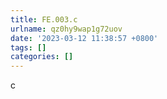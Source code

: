 ```yaml
---
title: FE.003.c
urlname: qz0hy9wap1g72uov
date: '2023-03-12 11:38:57 +0800'
tags: []
categories: []
---
```


c
